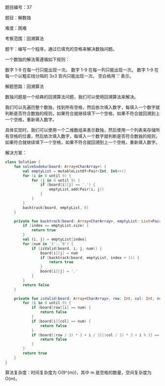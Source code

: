 题目编号：37

题目：解数独

难度：困难

考察范围：回溯算法

题干：编写一个程序，通过已填充的空格来解决数独问题。

一个数独的解法需遵循如下规则：

数字 1-9 在每一行只能出现一次。
数字 1-9 在每一列只能出现一次。
数字 1-9 在每一个以粗实线分隔的 3x3 宫内只能出现一次。
空白格用 '.' 表示。

解题思路：回溯算法

数独问题是一个经典的回溯算法问题，我们可以使用回溯算法来解决。

我们可以先遍历整个数独，找到所有空格，然后依次填入数字，每填入一个数字就判断是否符合数独的规则，如果符合就继续填下一个空格，如果不符合就回溯到上一个空格，重新填入数字。

具体实现时，我们可以使用一个二维数组来表示数独，然后使用一个列表来存储所有空格的位置，然后依次填入数字，每填入一个数字就判断是否符合数独的规则，如果符合就继续填下一个空格，如果不符合就回溯到上一个空格，重新填入数字。

解决方案：

```kotlin
class Solution {
    fun solveSudoku(board: Array<CharArray>) {
        val emptyList = mutableListOf<Pair<Int, Int>>()
        for (i in 0 until 9) {
            for (j in 0 until 9) {
                if (board[i][j] == '.') {
                    emptyList.add(Pair(i, j))
                }
            }
        }
        backtrack(board, emptyList, 0)
    }

    private fun backtrack(board: Array<CharArray>, emptyList: List<Pair<Int, Int>>, index: Int): Boolean {
        if (index == emptyList.size) {
            return true
        }
        val (i, j) = emptyList[index]
        for (num in '1'..'9') {
            if (isValid(board, i, j, num)) {
                board[i][j] = num
                if (backtrack(board, emptyList, index + 1)) {
                    return true
                }
                board[i][j] = '.'
            }
        }
        return false
    }

    private fun isValid(board: Array<CharArray>, row: Int, col: Int, num: Char): Boolean {
        for (i in 0 until 9) {
            if (board[row][i] == num) {
                return false
            }
            if (board[i][col] == num) {
                return false
            }
            if (board[(row / 3) * 3 + i / 3][(col / 3) * 3 + i % 3] == num) {
                return false
            }
        }
        return true
    }
}
```

算法复杂度：时间复杂度为 O(9^{m})，其中 m 是空格的数量，空间复杂度为 O(m)。